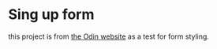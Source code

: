 # Sing up form

this project is from [the Odin website](https://theodinproject.com) as a test for form styling.
